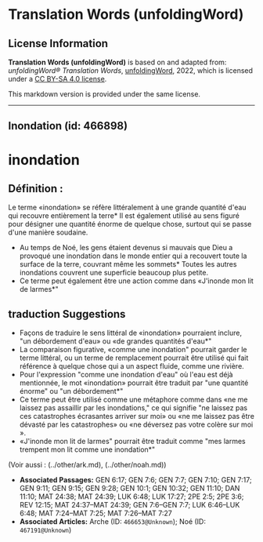 # Translation Words (unfoldingWord)

## License Information

**Translation Words (unfoldingWord)** is based on and adapted from: _unfoldingWord® Translation Words_, [unfoldingWord](https://unfoldingword.org/utw), 2022, which is licensed under a [CC BY-SA 4.0 license](https://creativecommons.org/licenses/by-sa/4.0/legalcode.en).

This markdown version is provided under the same license.



--------------------------------

## Inondation (id: 466898)

inondation
==========

Définition :
------------

Le terme «inondation» se réfère littéralement à une grande quantité d'eau qui recouvre entièrement la terre\* Il est également utilisé au sens figuré pour désigner une quantité énorme de quelque chose, surtout qui se passe d'une manière soudaine.

* Au temps de Noé, les gens étaient devenus si mauvais que Dieu a provoqué une inondation dans le monde entier qui a recouvert toute la surface de la terre, couvrant même les sommets\* Toutes les autres inondations couvrent une superficie beaucoup plus petite.
* Ce terme peut également être une action comme dans «J'inonde mon lit de larmes\*"

traduction Suggestions
----------------------

* Façons de traduire le sens littéral de «inondation» pourraient inclure, "un débordement d'eau» ou «de grandes quantités d'eau\*"
* La comparaison figurative, «comme une inondation" pourrait garder le terme littéral, ou un terme de remplacement pourrait être utilisé qui fait référence à quelque chose qui a un aspect fluide, comme une rivière.
* Pour l'expression "comme une inondation d'eau" où l'eau est déjà mentionnée, le mot «inondation» pourrait être traduit par "une quantité énorme" ou "un débordement\*"
* Ce terme peut être utilisé comme une métaphore comme dans «ne me laissez pas assaillir par les inondations," ce qui signifie "ne laissez pas ces catastrophes écrasantes arriver sur moi» ou «ne me laissez pas être dévasté par les catastrophes» ou «ne déversez pas votre colère sur moi ».
* «J'inonde mon lit de larmes" pourrait être traduit comme "mes larmes trempent mon lit comme une inondation\*"

(Voir aussi : (../other/ark.md), (../other/noah.md))

* **Associated Passages:** GEN 6:17; GEN 7:6; GEN 7:7; GEN 7:10; GEN 7:17; GEN 9:11; GEN 9:15; GEN 9:28; GEN 10:1; GEN 10:32; GEN 11:10; DAN 11:10; MAT 24:38; MAT 24:39; LUK 6:48; LUK 17:27; 2PE 2:5; 2PE 3:6; REV 12:15; MAT 24:37–MAT 24:39; GEN 7:6–GEN 7:7; LUK 6:46–LUK 6:48; MAT 7:24–MAT 7:25; MAT 7:26–MAT 7:27
* **Associated Articles:** Arche (ID: `466653@Unknown`); Noé (ID: `467191@Unknown`)

